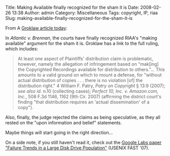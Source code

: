 Title: Making Available finally recognized for the sham it is
Date: 2008-02-26 13:38
Author: admin
Category: Miscellaneous
Tags: copyright, IP, riaa
Slug: making-available-finally-recognized-for-the-sham-it-is

From A [Groklaw article
today](http://www.groklaw.net/article.php?story=20080226005921833):

In *Atlantic v. Brennan*, the courts have finally recognized RIAA's
"making available" argument for the sham it is. Groklaw has a link to
the full ruling, which includes:

> At least one aspect of Plaintiffs' distribution claim is problematic,
> however, namely the allegation of infringement based on "mak[ing] the
> Copyrighted Recordings available for distribution to others."... This
> amounts to a valid ground on which to mount a defense, for
> "without actual distribution of copies . . .
> there is no violation [of] the distribution right." 4 William
> F. Patry, *Patry on Copyright* § 13:9 (2007); *see also id.* n.10
> (collecting cases); *Perfect 10, Inc. v. Amazon.com, Inc*., 508 F.3d
> 1146, 1162 (9th Cir. 2007) (affirming the district court's finding
> "that distribution requires an 'actual dissemination' of a copy").

Also, finally, the judge
rejected the claims as being speculative, as they all rested on the
"upon information and belief" statements.

Maybe things will start going in the right direction...

On a side note, if you still haven't read it, check out the [Google Labs
paper "Failure Trends in a Large Disk Drive
Population"](http://labs.google.com/papers/disk_failures.html) (USENIX
FAST '07).
